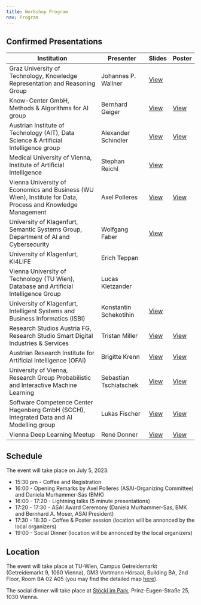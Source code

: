 ```yaml
---
title: Workshop Program
nav: Program
---
```


## Confirmed Presentations

| Institution | Presenter | Slides | Poster |
| ----------- | --------- | ----------- | ---------- |
| Graz University of Technology, Knowledge Representation and Reasoning Group | Johannes P. Wallner | [View](../files/1_JohannesWallner_slides.pdf)| |
| Know-Center GmbH, Methods & Algorithms for AI group | Bernhard Geiger |[View](../files/2_BernhardGeiger_slides.pdf) |[View](../files/2_BernhardGeiger_poster.pdf) |
| Austrian Institute of Technology (AIT), Data Science & Artificial Intelligence group | Alexander Schindler |[View](../files/3_AlexanderSchindler_slides.pdf) |[View](../files/3_AlexanderSchindler_poster.pdf) |
| Medical University of Vienna, Institute of Artificial Intelligence | Stephan Reichl |[View](../files/4_StephanReichl_slides.pdf) | |
| Vienna University of Economics and Business (WU Wien), Institute for Data, Process and Knowledge Management | Axel Polleres |[View](../files/5_AxelPolleres_slides.pdf) |[View](../files/5_AxelPolleres_poster.pdf) |
| University of Klagenfurt, Semantic Systems Group, Department of AI and Cybersecurity | Wolfgang Faber |[View](../files/6_WolfgangFaber_slides.pdf) | |
| University of Klagenfurt, KI4LIFE| Erich Teppan | | |
| Vienna University of Technology (TU Wien), Database and Artificial Intelligence Group | Lucas Kletzander | | |
| University of Klagenfurt, Intelligent Systems and Business Informatics (ISBI) | Konstantin Schekotihin |[View](../files/9_KonstantinSchekotihin_slides.pdf) | |
| Research Studios Austria FG, Research Studio Smart Digital Industries & Services | Tristan Miller |[View](../files/10_TristanMiller_slides.pdf) |[View](../files/10_TristanMiller_poster.pdf) |
| Austrian Research Institute for Artificial Intelligence (OFAI) | Brigitte	Krenn |[View](../files/11_BrigitteKrenn_slides.pdf) |[View](../files/11_BrigitteKrenn_poster.pdf) |
| University of Vienna, Research Group Probabilistic and Interactive Machine Learning | Sebastian Tschiatschek |[View](../files/12_SebastianTschiatschek_slides.pdf) |[View](../files/12_SebastianTschiatschek_poster.pdf) |
| Software Competence Center Hagenberg GmbH (SCCH), Integrated Data and AI Modelling group | Lukas Fischer |[View](../files/13_LukasFischer_Slides.pdf) |[View](../files/13_LukasFischer_poster.pdf) |
| Vienna Deep Learning Meetup | René Donner |[View](../files/14_ReneDonner_slides.pdf) |[View](../files/14_ReneDonner_poster.pdf) |




## Schedule

The event will take place on July 5, 2023.

- 15:30 pm - Coffee and Registration
- 16:00 - Opening Remarks by Axel Polleres (ASAI-Organizing Committee) and Daniela Murhammer-Sas (BMK)
- 16:00 - 17:20 - Lightning talks (5 minute presentations)
- 17:20 - 17:30 - ASAI Award Ceremony (Daniela Murhammer-Sas, BMK and Bernhard A. Moser, ASAI President) 
- 17:30 - 18:30 - Coffee & Poster session (location will be annonced by the local organizers)
- 19:00 - Social Dinner (location will be annonced by the local organizers)

## Location

The event will take place at TU-Wien, Campus Getreidemarkt (Getreidemarkt 9, 1060 Vienna), GM3 Vortmann Hörsaal, Building BA, 2nd Floor, Room BA 02 A05 (you may find the detailed map [here](https://tuw-maps.tuwien.ac.at/?q=BA02A05)). 

The social dinner will take place at [Stöckl im Park](https://www.stoecklimpark.at/), Prinz-Eugen-Straße 25, 1030 Vienna.

